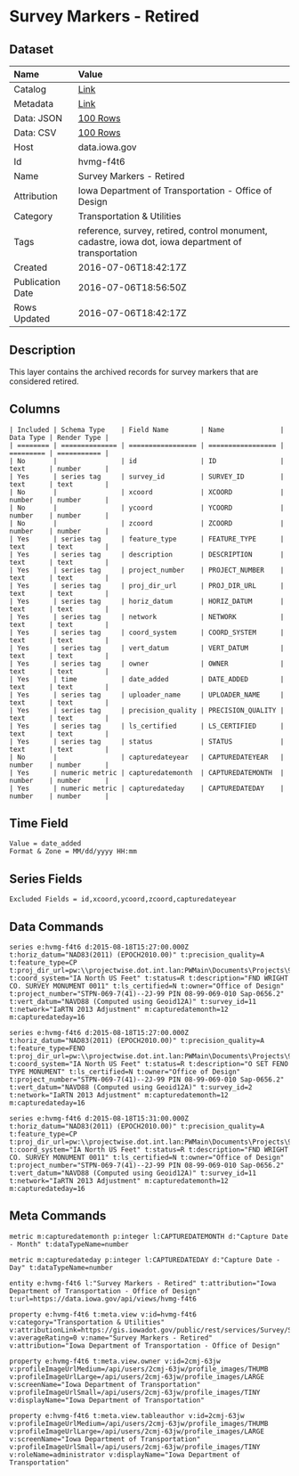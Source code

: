# Survey Markers - Retired

## Dataset

| Name | Value |
| :--- | :---- |
| Catalog | [Link](https://catalog.data.gov/dataset/survey-markers-retired) |
| Metadata | [Link](https://data.iowa.gov/api/views/hvmg-f4t6) |
| Data: JSON | [100 Rows](https://data.iowa.gov/api/views/hvmg-f4t6/rows.json?max_rows=100) |
| Data: CSV | [100 Rows](https://data.iowa.gov/api/views/hvmg-f4t6/rows.csv?max_rows=100) |
| Host | data.iowa.gov |
| Id | hvmg-f4t6 |
| Name | Survey Markers - Retired |
| Attribution | Iowa Department of Transportation - Office of Design |
| Category | Transportation & Utilities |
| Tags | reference, survey, retired, control monument, cadastre, iowa dot, iowa department of transportation |
| Created | 2016-07-06T18:42:17Z |
| Publication Date | 2016-07-06T18:56:50Z |
| Rows Updated | 2016-07-06T18:42:17Z |

## Description

This layer contains the archived records for survey markers that are considered retired.

## Columns

```ls
| Included | Schema Type    | Field Name        | Name              | Data Type | Render Type |
| ======== | ============== | ================= | ================= | ========= | =========== |
| No       |                | id                | ID                | text      | number      |
| Yes      | series tag     | survey_id         | SURVEY_ID         | text      | text        |
| No       |                | xcoord            | XCOORD            | number    | number      |
| No       |                | ycoord            | YCOORD            | number    | number      |
| No       |                | zcoord            | ZCOORD            | number    | number      |
| Yes      | series tag     | feature_type      | FEATURE_TYPE      | text      | text        |
| Yes      | series tag     | description       | DESCRIPTION       | text      | text        |
| Yes      | series tag     | project_number    | PROJECT_NUMBER    | text      | text        |
| Yes      | series tag     | proj_dir_url      | PROJ_DIR_URL      | text      | text        |
| Yes      | series tag     | horiz_datum       | HORIZ_DATUM       | text      | text        |
| Yes      | series tag     | network           | NETWORK           | text      | text        |
| Yes      | series tag     | coord_system      | COORD_SYSTEM      | text      | text        |
| Yes      | series tag     | vert_datum        | VERT_DATUM        | text      | text        |
| Yes      | series tag     | owner             | OWNER             | text      | text        |
| Yes      | time           | date_added        | DATE_ADDED        | text      | text        |
| Yes      | series tag     | uploader_name     | UPLOADER_NAME     | text      | text        |
| Yes      | series tag     | precision_quality | PRECISION_QUALITY | text      | text        |
| Yes      | series tag     | ls_certified      | LS_CERTIFIED      | text      | text        |
| Yes      | series tag     | status            | STATUS            | text      | text        |
| No       |                | capturedateyear   | CAPTUREDATEYEAR   | number    | number      |
| Yes      | numeric metric | capturedatemonth  | CAPTUREDATEMONTH  | number    | number      |
| Yes      | numeric metric | capturedateday    | CAPTUREDATEDAY    | number    | number      |
```

## Time Field

```ls
Value = date_added
Format & Zone = MM/dd/yyyy HH:mm
```

## Series Fields

```ls
Excluded Fields = id,xcoord,ycoord,zcoord,capturedateyear
```

## Data Commands

```ls
series e:hvmg-f4t6 d:2015-08-18T15:27:00.000Z t:horiz_datum="NAD83(2011) (EPOCH2010.00)" t:precision_quality=A t:feature_type=CP t:proj_dir_url=pw:\\projectwise.dot.int.lan:PWMain\Documents\Projects\9906901013\PrelimSurvey\ t:coord_system="IA North US Feet" t:status=R t:description="FND WRIGHT CO. SURVEY MONUMENT 0011" t:ls_certified=N t:owner="Office of Design" t:project_number="STPN-069-7(41)--2J-99 PIN 08-99-069-010 Sap-0656.2" t:vert_datum="NAVD88 (Computed using Geoid12A)" t:survey_id=11 t:network="IaRTN 2013 Adjustment" m:capturedatemonth=12 m:capturedateday=16

series e:hvmg-f4t6 d:2015-08-18T15:27:00.000Z t:horiz_datum="NAD83(2011) (EPOCH2010.00)" t:precision_quality=A t:feature_type=FENO t:proj_dir_url=pw:\\projectwise.dot.int.lan:PWMain\Documents\Projects\9906901013\PrelimSurvey\ t:coord_system="IA North US Feet" t:status=R t:description="O SET FENO TYPE MONUMENT" t:ls_certified=N t:owner="Office of Design" t:project_number="STPN-069-7(41)--2J-99 PIN 08-99-069-010 Sap-0656.2" t:vert_datum="NAVD88 (Computed using Geoid12A)" t:survey_id=2 t:network="IaRTN 2013 Adjustment" m:capturedatemonth=12 m:capturedateday=16

series e:hvmg-f4t6 d:2015-08-18T15:31:00.000Z t:horiz_datum="NAD83(2011) (EPOCH2010.00)" t:precision_quality=A t:feature_type=CP t:proj_dir_url=pw:\\projectwise.dot.int.lan:PWMain\Documents\Projects\9906901013\PrelimSurvey\ t:coord_system="IA North US Feet" t:status=R t:description="FND WRIGHT CO. SURVEY MONUMENT 0011" t:ls_certified=N t:owner="Office of Design" t:project_number="STPN-069-7(41)--2J-99 PIN 08-99-069-010 Sap-0656.2" t:vert_datum="NAVD88 (Computed using Geoid12A)" t:survey_id=11 t:network="IaRTN 2013 Adjustment" m:capturedatemonth=12 m:capturedateday=16
```

## Meta Commands

```ls
metric m:capturedatemonth p:integer l:CAPTUREDATEMONTH d:"Capture Date - Month" t:dataTypeName=number

metric m:capturedateday p:integer l:CAPTUREDATEDAY d:"Capture Date - Day" t:dataTypeName=number

entity e:hvmg-f4t6 l:"Survey Markers - Retired" t:attribution="Iowa Department of Transportation - Office of Design" t:url=https://data.iowa.gov/api/views/hvmg-f4t6

property e:hvmg-f4t6 t:meta.view v:id=hvmg-f4t6 v:category="Transportation & Utilities" v:attributionLink=https://gis.iowadot.gov/public/rest/services/Survey/Survey_Markers/MapServer/1 v:averageRating=0 v:name="Survey Markers - Retired" v:attribution="Iowa Department of Transportation - Office of Design"

property e:hvmg-f4t6 t:meta.view.owner v:id=2cmj-63jw v:profileImageUrlMedium=/api/users/2cmj-63jw/profile_images/THUMB v:profileImageUrlLarge=/api/users/2cmj-63jw/profile_images/LARGE v:screenName="Iowa Department of Transportation" v:profileImageUrlSmall=/api/users/2cmj-63jw/profile_images/TINY v:displayName="Iowa Department of Transportation"

property e:hvmg-f4t6 t:meta.view.tableauthor v:id=2cmj-63jw v:profileImageUrlMedium=/api/users/2cmj-63jw/profile_images/THUMB v:profileImageUrlLarge=/api/users/2cmj-63jw/profile_images/LARGE v:screenName="Iowa Department of Transportation" v:profileImageUrlSmall=/api/users/2cmj-63jw/profile_images/TINY v:roleName=administrator v:displayName="Iowa Department of Transportation"
```
